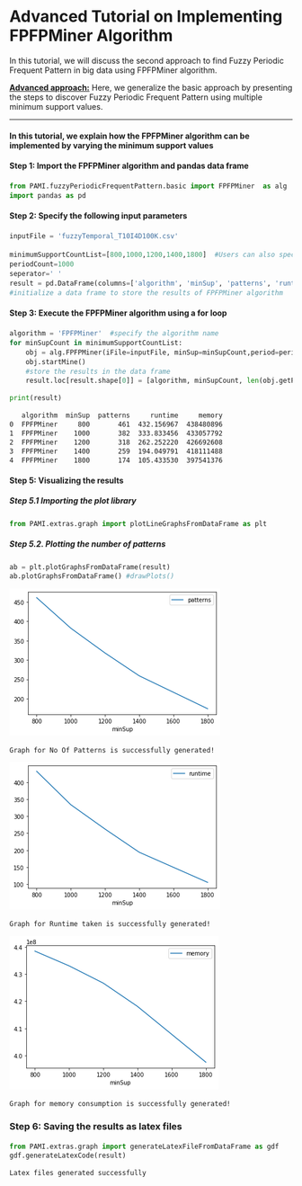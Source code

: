 # Advanced Tutorial on Implementing FPFPMiner Algorithm

In this tutorial, we will discuss the second approach to find Fuzzy Periodic Frequent Pattern in big data using FPFPMiner algorithm.

[__Advanced approach:__](#advApproach) Here, we generalize the basic approach by presenting the steps to discover Fuzzy Periodic Frequent Pattern using multiple minimum support values.

***

#### In this tutorial, we explain how the FPFPMiner algorithm  can be implemented by varying the minimum support values

#### Step 1: Import the FPFPMiner algorithm and pandas data frame


```python
from PAMI.fuzzyPeriodicFrequentPattern.basic import FPFPMiner  as alg
import pandas as pd
```

#### Step 2: Specify the following input parameters


```python
inputFile = 'fuzzyTemporal_T10I4D100K.csv'

minimumSupportCountList=[800,1000,1200,1400,1800]  #Users can also specify this constraint between 0 to 1.
periodCount=1000
seperator=' '  
result = pd.DataFrame(columns=['algorithm', 'minSup', 'patterns', 'runtime', 'memory']) 
#initialize a data frame to store the results of FPFPMiner algorithm
```

#### Step 3: Execute the FPFPMiner algorithm using a for loop


```python
algorithm = 'FPFPMiner'  #specify the algorithm name
for minSupCount in minimumSupportCountList:
    obj = alg.FPFPMiner(iFile=inputFile, minSup=minSupCount,period=periodCount, sep=seperator)
    obj.startMine()
    #store the results in the data frame
    result.loc[result.shape[0]] = [algorithm, minSupCount, len(obj.getPatterns()), obj.getRuntime(), obj.getMemoryRSS()]

```


```python
print(result)
```

       algorithm  minSup  patterns     runtime     memory
    0  FPFPMiner     800       461  432.156967  438480896
    1  FPFPMiner    1000       382  333.833456  433057792
    2  FPFPMiner    1200       318  262.252220  426692608
    3  FPFPMiner    1400       259  194.049791  418111488
    4  FPFPMiner    1800       174  105.433530  397541376


#### Step 5: Visualizing the results

##### Step 5.1 Importing the plot library


```python
from PAMI.extras.graph import plotLineGraphsFromDataFrame as plt
```

##### Step 5.2. Plotting the number of patterns


```python
ab = plt.plotGraphsFromDataFrame(result)
ab.plotGraphsFromDataFrame() #drawPlots()
```


    
![png](output_15_0.png)
    


    Graph for No Of Patterns is successfully generated!



    
![png](output_15_2.png)
    


    Graph for Runtime taken is successfully generated!



    
![png](output_15_4.png)
    


    Graph for memory consumption is successfully generated!


### Step 6: Saving the results as latex files


```python
from PAMI.extras.graph import generateLatexFileFromDataFrame as gdf
gdf.generateLatexCode(result)
```

    Latex files generated successfully

